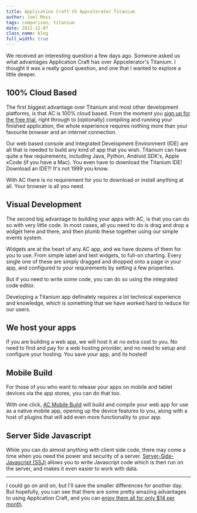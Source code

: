 ```yaml
---
title: Application Craft VS Appcelerator Titanium
author: Joel Moss
tags: comparison, titanium
date: 2012-12-07
class_name: blog
full_width: true
---
```


We received an interesting question a few days ago. Someone asked us what advantages Application Craft has over Appcelerator's Titanium. I thought it was a really good question, and one that I wanted to explore a little deeper.

## 100% Cloud Based ##

The first biggest advantage over Titanium and most other development platforms, is that AC is 100% cloud based. From the moment you [sign up for the free trial](/get-started), right through to [optionally] compiling and running your finished application, the whole experience requires nothing more than your favourite browser and an internet connection.

Our web based console and Integrated Development Environment (IDE) are all that is needed to build any kind of app that you wish. Titanium can have quite a few requirements, including Java, Python, Android SDK's, Apple xCode (if you have a Mac).  You even have to download the Titanium IDE! Download an IDE?! It's not 1999 you know. 

With AC there is no requirement for you to download or install anything at all. Your browser is all you need.

## Visual Development ##

The second big advantage to building your apps with AC, is that you can do so with very little code. In most cases, all you need to do is drag and drop a widget here and there, and then plumb these together using our simple events system.

Widgets are at the heart of any AC app, and we have dozens of them for you to use. From simple label and text widgets, to full-on charting. Every single one of these are simply dragged and dropped onto a page in your app, and configured to your requirements by setting a few properties.

But if you need to write some code, you can do so using the integrated code editor.

Developing a Titanium app definately requires a lot technical experience and knowledge, which is something that we have worked hard to reduce for our users.

## We host your apps ##

If you are building a web app, we will host it at no extra cost to you. No need to find and pay for a web hosting provider, and no need to setup and configure your hosting. You save your app, and its hosted!

## Mobile Build ##

For those of you who want to release your apps on mobile and tablet devices via the app stores, you can do that too.

With one click, [AC Mobile Build](http://www.applicationcraft.com/product/phonegap-mobile-build/) will build and compile your web app for use as a native mobile app, opening up the device features to you, along with a host of plugins that will add even more functionality to your app.

## Server Side Javascript ##

While you can do almost anything with client side code, there may come a time when you need the power and security of a server. [Server-Side-Javascript (SSJ)](/developers/documentation/scripting-apis/server-side-scripting-overview/) allows you to write Javascript code which is then run on the server, and makes it even easier to work with data.

---

I could go on and on, but I'll save the smaller differences for another day. But hopefully, you can see that there are some pretty amazing advantages to using Application Craft, and you can [enjoy them all for only $14 per month](/get-started).

